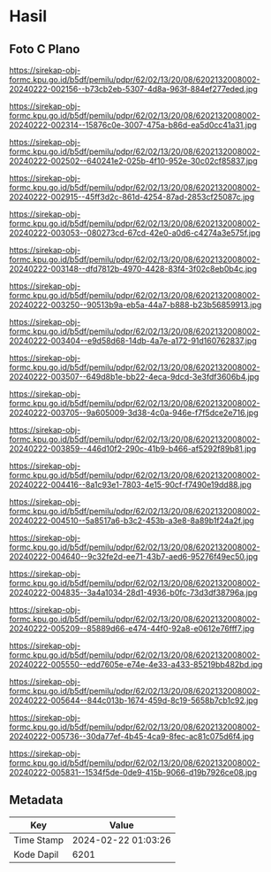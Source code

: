 # Hasil

## Foto C Plano

https://sirekap-obj-formc.kpu.go.id/b5df/pemilu/pdpr/62/02/13/20/08/6202132008002-20240222-002156--b73cb2eb-5307-4d8a-963f-884ef277eded.jpg

https://sirekap-obj-formc.kpu.go.id/b5df/pemilu/pdpr/62/02/13/20/08/6202132008002-20240222-002314--15876c0e-3007-475a-b86d-ea5d0cc41a31.jpg

https://sirekap-obj-formc.kpu.go.id/b5df/pemilu/pdpr/62/02/13/20/08/6202132008002-20240222-002502--640241e2-025b-4f10-952e-30c02cf85837.jpg

https://sirekap-obj-formc.kpu.go.id/b5df/pemilu/pdpr/62/02/13/20/08/6202132008002-20240222-002915--45ff3d2c-861d-4254-87ad-2853cf25087c.jpg

https://sirekap-obj-formc.kpu.go.id/b5df/pemilu/pdpr/62/02/13/20/08/6202132008002-20240222-003053--080273cd-67cd-42e0-a0d6-c4274a3e575f.jpg

https://sirekap-obj-formc.kpu.go.id/b5df/pemilu/pdpr/62/02/13/20/08/6202132008002-20240222-003148--dfd7812b-4970-4428-83f4-3f02c8eb0b4c.jpg

https://sirekap-obj-formc.kpu.go.id/b5df/pemilu/pdpr/62/02/13/20/08/6202132008002-20240222-003250--90513b9a-eb5a-44a7-b888-b23b56859913.jpg

https://sirekap-obj-formc.kpu.go.id/b5df/pemilu/pdpr/62/02/13/20/08/6202132008002-20240222-003404--e9d58d68-14db-4a7e-a172-91d160762837.jpg

https://sirekap-obj-formc.kpu.go.id/b5df/pemilu/pdpr/62/02/13/20/08/6202132008002-20240222-003507--649d8b1e-bb22-4eca-9dcd-3e3fdf3606b4.jpg

https://sirekap-obj-formc.kpu.go.id/b5df/pemilu/pdpr/62/02/13/20/08/6202132008002-20240222-003705--9a605009-3d38-4c0a-946e-f7f5dce2e716.jpg

https://sirekap-obj-formc.kpu.go.id/b5df/pemilu/pdpr/62/02/13/20/08/6202132008002-20240222-003859--446d10f2-290c-41b9-b466-af5292f89b81.jpg

https://sirekap-obj-formc.kpu.go.id/b5df/pemilu/pdpr/62/02/13/20/08/6202132008002-20240222-004416--8a1c93e1-7803-4e15-90cf-f7490e19dd88.jpg

https://sirekap-obj-formc.kpu.go.id/b5df/pemilu/pdpr/62/02/13/20/08/6202132008002-20240222-004510--5a8517a6-b3c2-453b-a3e8-8a89b1f24a2f.jpg

https://sirekap-obj-formc.kpu.go.id/b5df/pemilu/pdpr/62/02/13/20/08/6202132008002-20240222-004640--9c32fe2d-ee71-43b7-aed6-95276f49ec50.jpg

https://sirekap-obj-formc.kpu.go.id/b5df/pemilu/pdpr/62/02/13/20/08/6202132008002-20240222-004835--3a4a1034-28d1-4936-b0fc-73d3df38796a.jpg

https://sirekap-obj-formc.kpu.go.id/b5df/pemilu/pdpr/62/02/13/20/08/6202132008002-20240222-005209--85889d66-e474-44f0-92a8-e0612e76fff7.jpg

https://sirekap-obj-formc.kpu.go.id/b5df/pemilu/pdpr/62/02/13/20/08/6202132008002-20240222-005550--edd7605e-e74e-4e33-a433-85219bb482bd.jpg

https://sirekap-obj-formc.kpu.go.id/b5df/pemilu/pdpr/62/02/13/20/08/6202132008002-20240222-005644--844c013b-1674-459d-8c19-5658b7cb1c92.jpg

https://sirekap-obj-formc.kpu.go.id/b5df/pemilu/pdpr/62/02/13/20/08/6202132008002-20240222-005736--30da77ef-4b45-4ca9-8fec-ac81c075d6f4.jpg

https://sirekap-obj-formc.kpu.go.id/b5df/pemilu/pdpr/62/02/13/20/08/6202132008002-20240222-005831--1534f5de-0de9-415b-9066-d19b7926ce08.jpg


## Metadata

| Key        | Value               |
| ---------- | ------------------- |
| Time Stamp | 2024-02-22 01:03:26 |
| Kode Dapil | 6201                |



